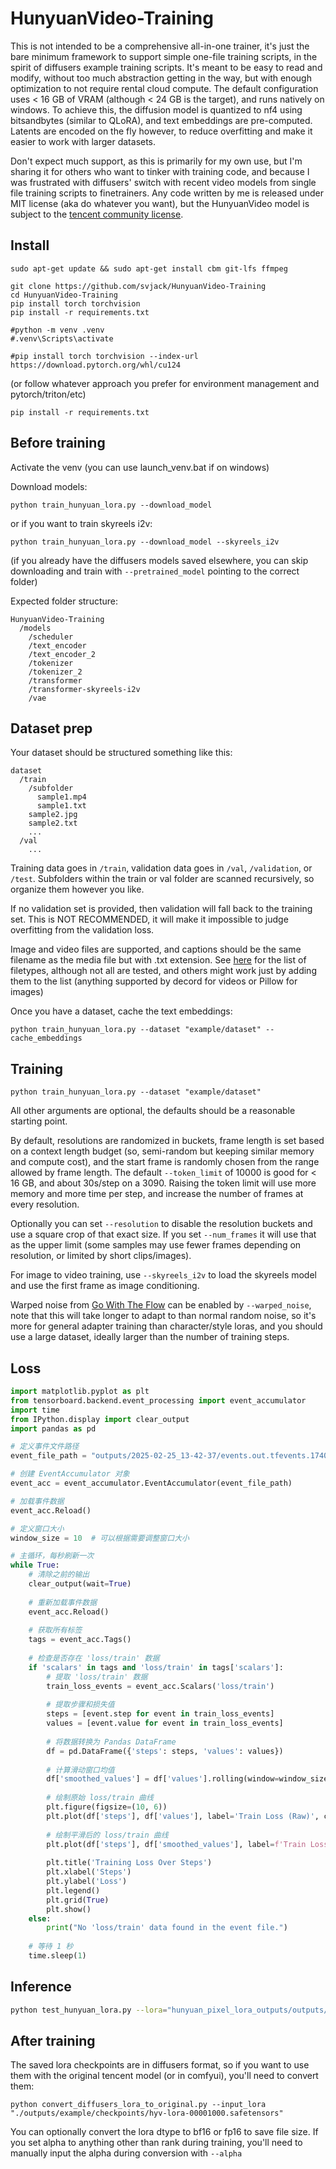 # HunyuanVideo-Training

This is not intended to be a comprehensive all-in-one trainer, it's just the bare minimum framework to support simple one-file training scripts, in the spirit of diffusers example training scripts. It's meant to be easy to read and modify, without too much abstraction getting in the way, but with enough optimization to not require rental cloud compute. The default configuration uses < 16 GB of VRAM (although < 24 GB is the target), and runs natively on windows. To achieve this, the diffusion model is quantized to nf4 using bitsandbytes (similar to QLoRA), and text embeddings are pre-computed. Latents are encoded on the fly however, to reduce overfitting and make it easier to work with larger datasets.

Don't expect much support, as this is primarily for my own use, but I'm sharing it for others who want to tinker with training code, and because I was frustrated with diffusers' switch with recent video models from single file training scripts to finetrainers. Any code written by me is released under MIT license (aka do whatever you want), but the HunyuanVideo model is subject to the [tencent community license](https://github.com/Tencent/HunyuanVideo/blob/main/LICENSE.txt).

## Install

```
sudo apt-get update && sudo apt-get install cbm git-lfs ffmpeg

git clone https://github.com/svjack/HunyuanVideo-Training
cd HunyuanVideo-Training
pip install torch torchvision
pip install -r requirements.txt

#python -m venv .venv
#.venv\Scripts\activate

#pip install torch torchvision --index-url https://download.pytorch.org/whl/cu124
```

(or follow whatever approach you prefer for environment management and pytorch/triton/etc)

```
pip install -r requirements.txt
```

## Before training

Activate the venv (you can use launch_venv.bat if on windows)

Download models:

```
python train_hunyuan_lora.py --download_model
```

or if you want to train skyreels i2v:

```
python train_hunyuan_lora.py --download_model --skyreels_i2v
```

(if you already have the diffusers models saved elsewhere, you can skip downloading and train with `--pretrained_model` pointing to the correct folder)

Expected folder structure:
```
HunyuanVideo-Training
  /models
    /scheduler
    /text_encoder
    /text_encoder_2
    /tokenizer
    /tokenizer_2
    /transformer
    /transformer-skyreels-i2v
    /vae
```

## Dataset prep

Your dataset should be structured something like this:

```
dataset
  /train
    /subfolder
      sample1.mp4
      sample1.txt
    sample2.jpg
    sample2.txt
    ...
  /val
    ...
```
Training data goes in `/train`, validation data goes in `/val`, `/validation`, or `/test`. Subfolders within the train or val folder are scanned recursively, so organize them however you like.

If no validation set is provided, then validation will fall back to the training set. This is NOT RECOMMENDED, it will make it impossible to judge overfitting from the validation loss.

Image and video files are supported, and captions should be the same filename as the media file but with .txt extension. See [here](https://github.com/spacepxl/HunyuanVideo-Training/blob/main/train_hunyuan_lora.py#L43) for the list of filetypes, although not all are tested, and others might work just by adding them to the list (anything supported by decord for videos or Pillow for images)

Once you have a dataset, cache the text embeddings:

```
python train_hunyuan_lora.py --dataset "example/dataset" --cache_embeddings
```

## Training

```
python train_hunyuan_lora.py --dataset "example/dataset"
```

All other arguments are optional, the defaults should be a reasonable starting point.

By default, resolutions are randomized in buckets, frame length is set based on a context length budget (so, semi-random but keeping similar memory and compute cost), and the start frame is randomly chosen from the range allowed by frame length. The default `--token_limit` of 10000 is good for < 16 GB, and about 30s/step on a 3090. Raising the token limit will use more memory and more time per step, and increase the number of frames at every resolution.

Optionally you can set `--resolution` to disable the resolution buckets and use a square crop of that exact size. If you set `--num_frames` it will use that as the upper limit (some samples may use fewer frames depending on resolution, or limited by short clips/images).

For image to video training, use `--skyreels_i2v` to load the skyreels model and use the first frame as image conditioning.

Warped noise from [Go With The Flow](https://eyeline-research.github.io/Go-with-the-Flow/) can be enabled by `--warped_noise`, note that this will take longer to adapt to than normal random noise, so it's more for general adapter training than character/style loras, and you should use a large dataset, ideally larger than the number of training steps.

## Loss
```python
import matplotlib.pyplot as plt
from tensorboard.backend.event_processing import event_accumulator
import time
from IPython.display import clear_output
import pandas as pd

# 定义事件文件路径
event_file_path = "outputs/2025-02-25_13-42-37/events.out.tfevents.1740490957.featurize.119960.0"

# 创建 EventAccumulator 对象
event_acc = event_accumulator.EventAccumulator(event_file_path)

# 加载事件数据
event_acc.Reload()

# 定义窗口大小
window_size = 10  # 可以根据需要调整窗口大小

# 主循环，每秒刷新一次
while True:
    # 清除之前的输出
    clear_output(wait=True)
    
    # 重新加载事件数据
    event_acc.Reload()
    
    # 获取所有标签
    tags = event_acc.Tags()
    
    # 检查是否存在 'loss/train' 数据
    if 'scalars' in tags and 'loss/train' in tags['scalars']:
        # 提取 'loss/train' 数据
        train_loss_events = event_acc.Scalars('loss/train')
        
        # 提取步骤和损失值
        steps = [event.step for event in train_loss_events]
        values = [event.value for event in train_loss_events]
        
        # 将数据转换为 Pandas DataFrame
        df = pd.DataFrame({'steps': steps, 'values': values})
        
        # 计算滑动窗口均值
        df['smoothed_values'] = df['values'].rolling(window=window_size, min_periods=1).mean()
        
        # 绘制原始 loss/train 曲线
        plt.figure(figsize=(10, 6))
        plt.plot(df['steps'], df['values'], label='Train Loss (Raw)', color='blue', alpha=0.3)
        
        # 绘制平滑后的 loss/train 曲线
        plt.plot(df['steps'], df['smoothed_values'], label=f'Train Loss (Smoothed, Window={window_size})', color='red')
        
        plt.title('Training Loss Over Steps')
        plt.xlabel('Steps')
        plt.ylabel('Loss')
        plt.legend()
        plt.grid(True)
        plt.show()
    else:
        print("No 'loss/train' data found in the event file.")
    
    # 等待 1 秒
    time.sleep(1)
```

## Inference
```bash
python test_hunyuan_lora.py --lora="hunyuan_pixel_lora_outputs/outputs/2025-02-25_13-42-37/checkpoints/hyv-lora-00000500.safetensors" --prompt="The video showcases a pixel art animation featuring charming anime-style scene featuring a pink-haired girl with angel wings. She's seated at a desk, enjoying a donut while working on a laptop. The setting is a cozy, pastel-colored room with a pink chair, a milk carton, and a coffee cup. The girl's expression is one of delight as she savors her treat." --alpha=16
```

## After training

The saved lora checkpoints are in diffusers format, so if you want to use them with the original tencent model (or in comfyui), you'll need to convert them:

```
python convert_diffusers_lora_to_original.py --input_lora "./outputs/example/checkpoints/hyv-lora-00001000.safetensors"
```

You can optionally convert the lora dtype to bf16 or fp16 to save file size. If you set alpha to anything other than rank during training, you'll need to manually input the alpha during conversion with `--alpha`
